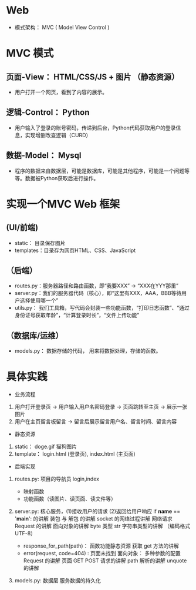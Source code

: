 
# Web
- 模式架构： MVC ( Model View Control )


# MVC 模式
## 页面-View：  HTML/CSS/JS + 图片 （静态资源）
- 用户打开一个网页，看到了内容的展示。

## 逻辑-Control：  Python
- 用户输入了登录的账号密码，传递到后台，Python代码获取用户的登录信息，实现增删改查逻辑（CURD）

## 数据-Model：  Mysql
- 程序的数据来自数据层，可能是数据库，可能是其他程序，可能是一个问题等等。数据被Python获取后进行操作。

# 实现一个MVC Web 框架

## (UI/前端)
- static： 目录保存图片
- templates：目录存为网页HTML、CSS、JavaScript

## （后端）
- routes.py：服务器路径和路由函数，即“我要XXX” -> “XXX在YYY那里”
- server.py：我们的服务器代码（核心），即“这里有XXX，AAA，BBB等待用户选择使用哪一个”
- utils.py： 我们工具箱，写代码会封装一些功能函数，“打印日志函数”、“通过身份证号获取年龄”，“计算登录时长”，“文件上传功能”

## （数据库/运维）
- models.py： 数据存储的代码， 用来将数据处理，存储的函数。

# 具体实践 

- 业务流程
 1. 用户打开登录页 -> 用户输入用户名密码登录 -> 页面跳转至主页 -> 展示一张图片
 2. 用户在主页留言板留言 -> 留言后展示留言用户名、留言时间、留言内容

- 静态资源
 1. static： doge.gif 猫狗图片 
 2. template： login.html (登录页), index.html (主页面)
 
- 后端实现
 1. routes.py: 项目的导航员    login,index 
    - 映射函数
    - 功能函数（读图片、读页面、读文件等）

 2. server.py: 核心服务，(1)接收用户的请求 (2)返回给用户响应
 if __name__ == '__main__': 的讲解
 装包 与 解包 的讲解
 socket 的网络过程讲解
 网络请求Request 的讲解
 面向对象的讲解
 byte 类型 str 字符串类型的讲解  （编码格式UTF-8）
    -   response_for_path(path)：  函数功能静态资源 获取 
           get 方法的讲解 
    -   error(request, code=404) : 页面未找到
  面向对象： 多种参数的配置 Request 的讲解
  页面 GET  POST 请求的讲解
  path 解析的讲解
  unquote 的讲解
  
  3. models.py: 数据层 服务数据的持久化
  

  
     
